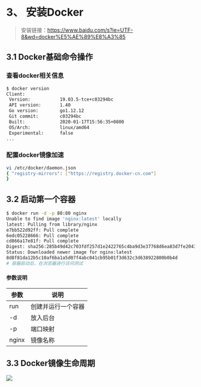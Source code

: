 # 3、 安装Docker
> 安装链接：https://www.baidu.com/s?ie=UTF-8&wd=docker%E5%AE%89%E8%A3%85 
## 3.1 Docker基础命令操作
### 查看docker相关信息
```bash
$ docker version
Client:
 Version:           19.03.5-tce+c03294bc
 API version:       1.40
 Go version:        go1.12.12
 Git commit:        c03294bc
 Built:             2020-01-17T15:56:35+0800
 OS/Arch:           linux/amd64
 Experimental:      false
...
```
### 配置docker镜像加速
```bash
vi /etc/docker/daemon.json
{ "registry-mirrors": ["https://registry.docker-cn.com"]
}
```
## 3.2 启动第一个容器
```bash
$ docker run -d -p 80:80 nginx
Unable to find image 'nginx:latest' locally
latest: Pulling from library/nginx
e7bb522d92ff: Pull complete 
6edc05228666: Pull complete 
cd866a17e81f: Pull complete 
Digest: sha256:285b49d42c703fdf257d1e2422765c4ba9d3e37768d6ea83d7fe2043dad6e63d
Status: Downloaded newer image for nginx:latest
8d8f81da12b5c10af6ba1a5d07f4abc041cb95b01f3d632c3d638922800b0b4d 
# 容器启动后，在浏览器进行访问测试
```
#### 参数说明
|  参数   | 说明  |
|  ----  | ----  |
| run  | 创建并运行一个容器 |
| -d  | 放入后台 |
| -p  | 端口映射 |
| nginx  | 镜像名称 |
## 3.3 Docker镜像生命周期
![](https://p3-sign.toutiaoimg.com/pgc-image/8666d8db05044833bdc4c2c72468e606~noop.image?_iz=58558&from=article.pc_detail&x-expires=1681741359&x-signature=kty4APS9aDzaGaZPTRrrLzt7wzM%3D)
